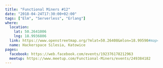 ```yaml
---
title: "Functional Miners #12"
date: "2018-04-24T17:30:00+02:00"
tags: ["Elm", "Serverless", "Erlang"]
where:
  location:
    lat: 50.2641006
    lng: 18.9936806
  link: https://www.openstreetmap.org/?mlat=50.26408&mlon=18.99590#map=19/50.26408/18.99590
  name: Hackerspace Silesia, Katowice
pages:
  facebook: https://web.facebook.com/events/192376178212963
  meetup: https://www.meetup.com/Functional-Miners/events/249384182
---
```


<section>
  <schedule>
    <person-profile
      avatar="michal_slaski.jpg"
      name="Michal Slaski"
      bio="Michal started programming in Erlang over 10 years ago when working on his Master’s project prototyping massively multiplayer online games. He is currently a Technical Lead at Erlang Solutions. In 2014 he started to co-organise the Lambda Days conference in Krakow. He concentrates on distributed systems, teaches Erlang and speaks at conferences."
      title="Exploring BEAM-based systems with erlang.pl"
      abstract="For a few years we've been playing with an idea of visualising Erlang nodes and processes in a way that would help developers quickly grasp the behaviour of a cluster or a node. Today's web browsers support WebGL, which can be used for rendering interesting user interfaces. In this talk we present examples of visualisations of inter-node traffic within an Erlang cluster, a supervision tree busy with after-crash restarts, a set of processes involved in message passing between them."
      social='{ "twitter": "https://twitter.com/michalslaski" }'>
    </person-profile>
    <person-profile
      avatar="mateusz_tarnaski.png"
      name="Mateusz Tarnaski"
      bio="Programmer with 5 years of experience. At the top of IT priorities list puts communication. When doing that for money tries to solve more problems than he creates. With pet projects it is usually the opposite. ;)"
      title="And even you can have Elm in producation!"
      abstract="If you are hesitating from introducing Elm into your project, you don't want to pick a new technology, you are afraid that it will be too big an investment, change of infrastructure, language or architecture is totally impossible - you are in the right place! We will talk about how to introduce Elm into your production application EVEN TOMORROW. You will not believe how easy it is!"
      social='{ "twitter": "https://twitter.com/tarnas14" }'>
    </person-profile>
    <person-profile
      avatar="wojciech_gawronski.jpg"
      name="Wojciech Gawronski"
      bio="During the day BEAM, DevOps and Cloud Computing enthusiast, during the night - meet-ups organizer, bookworm and IT geek. He is also co-organizer of Functional Miners."
      title="Functional Programming in Serverless World"
      abstract="Serverless is getting more and more attention in today's world. Ease of use, promise of infinite scale and reducing operational complexity to the minimal level - those are only the few of selling points of that particular 'technology'. Unfortunately, we have limited choice when it comes to the languages and runtimes available in those environment. If you are interested how much yak shaving, frustration and unnecessary work is required to bring our favorite functional flavors to the Serverless world - that talk is for you! And I can promise that at the end, I will not leave you without reproducible and reliable solution."
      social='{ "twitter": "https://twitter.com/afronski", "github": "https://github.com/afronski", "linkedin": "https://www.linkedin.com/in/afronski", "facebook": "https://www.facebook.com/afronski", "www": "http://afronski.pl" }'>
    </person-profile>
  </schedule>
</section>
